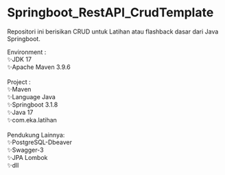 # Springboot_RestAPI_CrudTemplate
 Repositori ini berisikan CRUD untuk Latihan atau flashback dasar dari Java Springboot.

Environment : <br>
 ✨JDK 17 <br>
 ✨Apache Maven 3.9.6 <br>
  <br>
Project : <br>
 ✨Maven <br>
 ✨Language Java <br>
 ✨Springboot 3.1.8 <br>
 ✨Java 17 <br>
 ✨com.eka.latihan <br>
 <br>
Pendukung Lainnya: <br>
✨PostgreSQL-Dbeaver <br>
✨Swagger-3 <br>
✨JPA Lombok <br>
✨dll <br>


 

